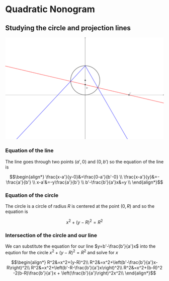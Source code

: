 # Quadratic Nonogram

## Studying the circle and projection lines

![circle setup](./img/quad.svg)

### Equation of the line

The line goes through two points $(a',0)$ and $(0,b')$ so the equation of the line is

``` math
\begin{align*}
\frac{x-a'}{y-0}&=\frac{0-a'}{b'-0} \\
\frac{x-a'}{y}&=-\frac{a'}{b'} \\
x-a'&=-y\frac{a'}{b'} \\
b'-\frac{b'}{a'}x&=y \\
\end{align*}
```

### Equation of the circle

The circle is a circle of radius $R$ is centered at the point $(0,R)$ and so the equation is

``` math
x^2+(y-R)^2=R^2
```

### Intersection of the circle and our line

We can substitute the equation for our line $y=b'-\frac{b'}{a'}x$ into the eqution for the circle $x^2+(y-R)^2=R^2$ and solve for $x$

``` math
\begin{align*}
R^2&=x^2+(y-R)^2\\
R^2&=x^2+\left(b'-\frac{b'}{a'}x-R\right)^2\\
R^2&=x^2+\left(b'-R-\frac{b'}{a'}x\right)^2\\
R^2&=x^2+(b-R)^2 -2(b-R)\frac{b'}{a'}x + \left(\frac{b'}{a'}\right)^2x^2\\
\end{align*}
```
